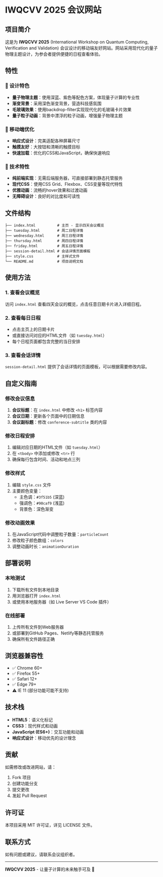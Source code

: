 # IWQCVV 2025 会议网站

## 项目简介

这是为 **IWQCVV 2025** (International Workshop on Quantum Computing, Verification and Validation) 会议设计的移动端友好网站。网站采用现代化的量子物理主题设计，为参会者提供便捷的日程查看体验。

## 特性

### 🎨 设计特色
- **量子物理主题**：使用深蓝、紫色等配色方案，体现量子计算的专业性
- **渐变背景**：采用深色渐变背景，营造科技感氛围
- **毛玻璃效果**：使用backdrop-filter实现现代化的毛玻璃卡片效果
- **量子粒子动画**：背景中漂浮的粒子动画，增强量子物理主题

### 📱 移动端优化
- **响应式设计**：完美适配各种屏幕尺寸
- **触摸友好**：大按钮和清晰的触摸目标
- **快速加载**：优化的CSS和JavaScript，确保快速响应

### 🔧 技术特性
- **纯前端实现**：无需后端服务器，可直接部署到静态托管服务
- **现代CSS**：使用CSS Grid、Flexbox、CSS变量等现代特性
- **优雅动画**：流畅的hover效果和过渡动画
- **无障碍设计**：良好的对比度和可读性

## 文件结构

```
├── index.html          # 主页 - 显示四天会议概览
├── tuesday.html        # 周二日程详情
├── wednesday.html      # 周三日程详情
├── thursday.html       # 周四日程详情
├── friday.html         # 周五日程详情
├── session-detail.html # 会话详情页面模板
├── style.css           # 主样式文件
└── README.md           # 项目说明文档
```

## 使用方法

### 1. 查看会议概览
访问 `index.html` 查看四天会议的概览，点击任意日期卡片进入详细日程。

### 2. 查看每日日程
- 点击主页上的日期卡片
- 或直接访问对应的HTML文件（如 `tuesday.html`）
- 每个日程页面都包含完整的当日安排

### 3. 查看会话详情
`session-detail.html` 提供了会话详情的页面模板，可以根据需要修改内容。

## 自定义指南

### 修改会议信息
1. **会议标题**：在 `index.html` 中修改 `<h1>` 标签内容
2. **会议日期**：更新各个页面中的日期信息
3. **会议副标题**：修改 `conference-subtitle` 类的内容

### 修改日程安排
1. 编辑对应日期的HTML文件（如 `tuesday.html`）
2. 在 `<tbody>` 中添加或修改 `<tr>` 行
3. 确保每行包含时间、活动和地点三列

### 修改样式
1. 编辑 `style.css` 文件
2. 主要颜色变量：
   - 主色调：`#3f51b5` (深蓝)
   - 强调色：`#90caf9` (浅蓝)
   - 背景色：深色渐变

### 修改动画效果
1. 在JavaScript代码中调整粒子数量：`particleCount`
2. 修改粒子颜色数组：`colors`
3. 调整动画时长：`animationDuration`

## 部署说明

### 本地测试
1. 下载所有文件到本地目录
2. 用浏览器打开 `index.html`
3. 或使用本地服务器（如 Live Server VS Code 插件）

### 在线部署
1. 上传所有文件到Web服务器
2. 或部署到GitHub Pages、Netlify等静态托管服务
3. 确保所有文件路径正确

## 浏览器兼容性

- ✅ Chrome 60+
- ✅ Firefox 55+
- ✅ Safari 12+
- ✅ Edge 79+
- ⚠️ IE 11 (部分功能可能不支持)

## 技术栈

- **HTML5**：语义化标记
- **CSS3**：现代样式和动画
- **JavaScript (ES6+)**：交互功能和动画
- **响应式设计**：移动优先的设计理念

## 贡献

如需修改或改进网站，请：
1. Fork 项目
2. 创建功能分支
3. 提交更改
4. 发起 Pull Request

## 许可证

本项目采用 MIT 许可证，详见 LICENSE 文件。

## 联系方式

如有问题或建议，请联系会议组织者。

---

**IWQCVV 2025** - 让量子计算的未来触手可及 🌟 
